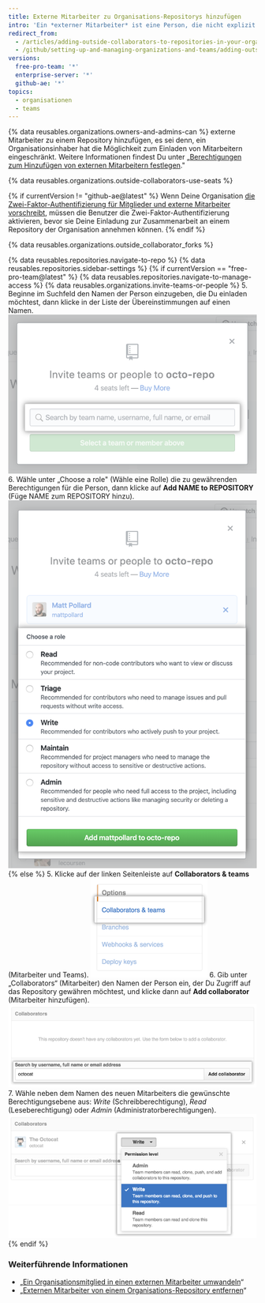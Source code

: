 ```yaml
---
title: Externe Mitarbeiter zu Organisations-Repositorys hinzufügen
intro: 'Ein *externer Mitarbeiter* ist eine Person, die nicht explizit Mitglied Deiner Organisation ist, aber Lese-, Schreib- oder Administratorberechtigungen für mindestens ein Repository in Deiner Organisation besitzt.'
redirect_from:
  - /articles/adding-outside-collaborators-to-repositories-in-your-organization
  - /github/setting-up-and-managing-organizations-and-teams/adding-outside-collaborators-to-repositories-in-your-organization
versions:
  free-pro-team: '*'
  enterprise-server: '*'
  github-ae: '*'
topics:
  - organisationen
  - teams
---
```

{% data reusables.organizations.owners-and-admins-can %} externe Mitarbeiter zu einem Repository hinzufügen, es sei denn, ein Organisationsinhaber hat die Möglichkeit zum Einladen von Mitarbeitern eingeschränkt. Weitere Informationen findest Du unter „[Berechtigungen zum Hinzufügen von externen Mitarbeitern festlegen](/articles/setting-permissions-for-adding-outside-collaborators)."

{% data reusables.organizations.outside-collaborators-use-seats %}

{% if currentVersion != "github-ae@latest" %}
Wenn Deine Organisation [die Zwei-Faktor-Authentifizierung für Mitglieder und externe Mitarbeiter vorschreibt](/articles/requiring-two-factor-authentication-in-your-organization), müssen die Benutzer die Zwei-Faktor-Authentifizierung aktivieren, bevor sie Deine Einladung zur Zusammenarbeit an einem Repository der Organisation annehmen können.
{% endif %}

{% data reusables.organizations.outside_collaborator_forks %}

{% data reusables.repositories.navigate-to-repo %}
{% data reusables.repositories.sidebar-settings %}
{% if currentVersion == "free-pro-team@latest" %}
{% data reusables.repositories.navigate-to-manage-access %}
{% data reusables.organizations.invite-teams-or-people %}
5. Beginne im Suchfeld den Namen der Person einzugeben, die Du einladen möchtest, dann klicke in der Liste der Übereinstimmungen auf einen Namen. ![Suchfeld für die Eingabe des Namens der Person, die Du zu einem Repository einladen willst](/assets/images/help/repository/manage-access-invite-search-field.png)
6. Wähle unter „Choose a role" (Wähle eine Rolle) die zu gewährenden Berechtigungen für die Person, dann klicke auf **Add NAME to REPOSITORY** (Füge NAME zum REPOSITORY hinzu). ![Berechtigungen für die Person auswählen](/assets/images/help/repository/manage-access-invite-choose-role-add.png)
{% else %}
5. Klicke auf der linken Seitenleiste auf **Collaborators & teams** (Mitarbeiter und Teams). ![Seitenleiste der Repository-Einstellungen, wobei „Collaborators & Teams“ (Mitarbeiter & Teams) hervorgehoben ist](/assets/images/help/repository/org-repo-settings-collaborators-and-teams.png)
6. Gib unter „Collaborators“ (Mitarbeiter) den Namen der Person ein, der Du Zugriff auf das Repository gewähren möchtest, und klicke dann auf **Add collaborator** (Mitarbeiter hinzufügen). ![Der Bereich „Collaborators“ (Mitarbeiter) mit Octocat-Benutzernamen im Suchfeld](/assets/images/help/repository/org-repo-collaborators-find-name.png)
7. Wähle neben dem Namen des neuen Mitarbeiters die gewünschte Berechtigungsebene aus: *Write* (Schreibberechtigung), *Read* (Leseberechtigung) oder *Admin* (Administratorberechtigungen). ![Die Repository-Berechtigungsauswahl](/assets/images/help/repository/org-repo-collaborators-choose-permissions.png)
{% endif %}

### Weiterführende Informationen

- „[Ein Organisationsmitglied in einen externen Mitarbeiter umwandeln](/articles/converting-an-organization-member-to-an-outside-collaborator)“
- „[Externen Mitarbeiter von einem Organisations-Repository entfernen](/articles/removing-an-outside-collaborator-from-an-organization-repository)“
